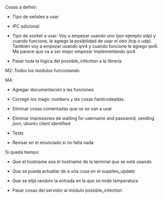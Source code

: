 Cosas a definir:
- Tipo de señales a usar
- IPC adicional
- Tipo de socket a usar: Voy a empezar usando uno (por ejemplo udp) y cuando funcione, le agrego la posibilidad de usar el otro (tcp o udp). También voy a empezar usando ipv4 y cuando funcione le agrego ipv6. Me parece que va a ser mejor empezar implementando ipv4

- Pasar toda la lógica del possible_infection a la librería

M2: Todos los módulos funcionando

M4:

- Agregar documentación a las funciones

- Corregir los magic numbers y las cosas hardcodeadas.

- Eliminar cosas comentadas que no se van a usar

- Eliminar impresiones de waiting for username and password, sending json, ubuntu client identified 

- Tests

- Revisar en el enunciado si no falta nada


Si queda tiempo:
- Que el hostname sea el hostname de la terminal que se está usando

- Que se pueda actualiar de a una cosa en el supplies_update

- Que se elija random la entrada en la que se mide temperatura

- Pasar cosas del servidor al módulo possible_infection
